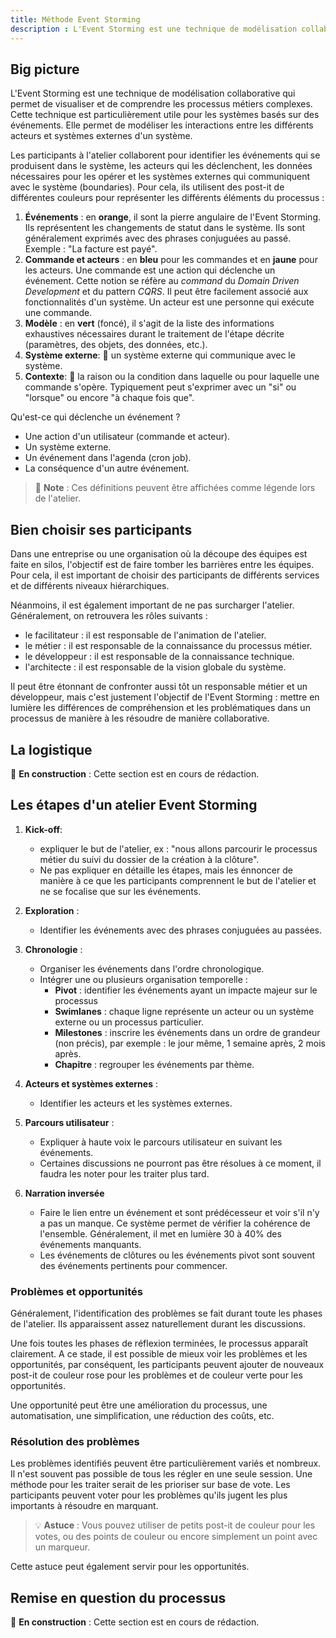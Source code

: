 ```yaml
---
title: Méthode Event Storming
description : L'Event Storming est une technique de modélisation collaborative qui permet de visualiser et de comprendre les processus métiers complexes. 
---
```


## Big picture

L'Event Storming est une technique de modélisation collaborative qui permet de visualiser et de comprendre les processus métiers complexes. Cette technique est particulièrement utile pour les systèmes basés sur des événements. Elle permet de modéliser les interactions entre les différents acteurs et systèmes externes d'un système.

Les participants à l'atelier collaborent pour identifier les événements qui se produisent dans le système, les acteurs qui les déclenchent, les données nécessaires pour les opérer et les systèmes externes qui communiquent avec le système (boundaries). Pour cela, ils utilisent des post-it de différentes couleurs pour représenter les différents éléments du processus :

1. **Événements** : en **orange**, il sont la pierre angulaire de l'Event Storming. Ils représentent les changements de statut dans le système. Ils sont généralement exprimés avec des phrases conjuguées au passé. Exemple : "La facture est payé".
1. **Commande et acteurs** : en **bleu** pour les commandes et en **jaune** pour les acteurs. Une commande est une action qui déclenche un événement. Cette notion se réfère au _command_ du _Domain Driven Development_ et du pattern _CQRS_. Il peut être facilement associé aux fonctionnalités d'un système. Un acteur est une personne qui exécute une commande.
1. **Modèle** : en **vert** (foncé), il s'agit de la liste des informations exhaustives nécessaires durant le traitement de l'étape décrite (paramètres, des objets, des données, etc.).
1. **Système externe**: :construction: un système externe qui communique avec le système.
1. **Contexte**: :construction: la raison ou la condition dans laquelle ou pour laquelle une commande s'opère. Typiquement peut s'exprimer avec un "si" ou "lorsque" ou encore "à chaque fois que".

Qu'est-ce qui déclenche un événement ?

- Une action d'un utilisateur (commande et acteur).
- Un système externe.
- Un événement dans l'agenda (cron job).
- La conséquence d'un autre événement.

> :notebook: **Note** : Ces définitions peuvent être affichées comme légende lors de l'atelier.

## Bien choisir ses participants

Dans une entreprise ou une organisation où la découpe des équipes est faite en silos, l'objectif est de faire tomber les barrières entre les équipes. Pour cela, il est important de choisir des participants de différents services et de différents niveaux hiérarchiques.

Néanmoins, il est également important de ne pas surcharger l'atelier. Généralement, on retrouvera les rôles suivants :

- le facilitateur : il est responsable de l'animation de l'atelier.
- le métier : il est responsable de la connaissance du processus métier.
- le développeur : il est responsable de la connaissance technique.
- l'architecte : il est responsable de la vision globale du système.

Il peut être étonnant de confronter aussi tôt un responsable métier et un développeur, mais c'est justement l'objectif de l'Event Storming : mettre en lumière les différences de compréhension et les problématiques dans un processus de manière à les résoudre de manière collaborative.

## La logistique

:construction: **En construction** : Cette section est en cours de rédaction.

## Les étapes d'un atelier Event Storming

1. **Kick-off**:
    - expliquer le but de l'atelier, ex : "nous allons parcourir le processus métier du suivi du dossier de la création à la clôture".
    - Ne pas expliquer en détaille les étapes, mais les énnoncer de manière à ce que les participants comprennent le but de l'atelier et ne se focalise que sur les événements.

1. **Exploration** :
    - Identifier les événements avec des phrases conjuguées au passées.

1. **Chronologie** :
    - Organiser les événements dans l'ordre chronologique.
    - Intégrer une ou plusieurs organisation temporelle :
        - **Pivot** : identifier les événements ayant un impacte majeur sur le processus
        - **Swimlanes** : chaque ligne représente un acteur ou un système externe ou un processus particulier.
        - **Milestones** : inscrire les événements dans un ordre de grandeur (non précis), par exemple : le jour même, 1 semaine après, 2 mois après.
        - **Chapitre** : regrouper les événements par thème.

1. **Acteurs et systèmes externes** :
    - Identifier les acteurs et les systèmes externes.

1. **Parcours utilisateur** :
    - Expliquer à haute voix le parcours utilisateur en suivant les événements.
    - Certaines discussions ne pourront pas être résolues à ce moment, il faudra les noter pour les traiter plus tard.

1. **Narration inversée**
    - Faire le lien entre un événement et sont prédécesseur et voir s'il n'y a pas un manque. Ce système permet de vérifier la cohérence de l'ensemble. Généralement, il met en lumière 30 à 40% des événements manquants.
    - Les événements de clôtures ou les événements pivot sont souvent des événements pertinents pour commencer.

### Problèmes et opportunités

Généralement, l'identification des problèmes se fait durant toute les phases de l'atelier. Ils apparaissent assez naturellement durant les discussions.

Une fois toutes les phases de réflexion terminées, le processus apparaît clairement. A ce stade, il est possible de mieux voir les problèmes et les opportunités, par conséquent, les participants peuvent ajouter de nouveaux post-it de couleur rose pour les problèmes et de couleur verte pour les opportunités.

Une opportunité peut être une amélioration du processus, une automatisation, une simplification, une réduction des coûts, etc.

### Résolution des problèmes

Les problèmes identifiés peuvent être particulièrement variés et nombreux. Il n'est souvent pas possible de tous les régler en une seule session. Une méthode pour les traiter serait de les prioriser sur base de vote. Les participants peuvent voter pour les problèmes qu'ils jugent les plus importants à résoudre en marquant. 

> :bulb: **Astuce** : Vous pouvez utiliser de petits post-it de couleur pour les votes, ou des points de couleur ou encore simplement un point avec un marqueur.

Cette astuce peut également servir pour les opportunités.

## Remise en question du processus

:construction: **En construction** : Cette section est en cours de rédaction.

## 
